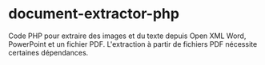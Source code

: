 # document-extractor-php
Code PHP pour extraire des images et du texte depuis Open XML Word, PowerPoint et un fichier PDF. L'extraction à partir de fichiers PDF nécessite certaines dépendances.
